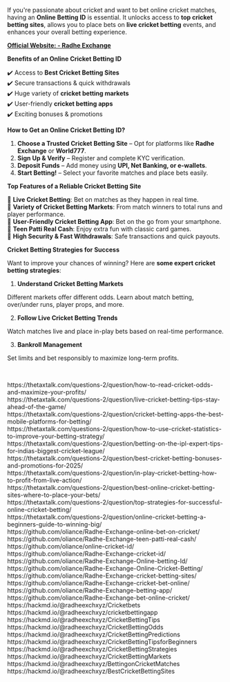 <p>If you're passionate about cricket and want to bet online cricket matches, having an <strong>Online Betting ID</strong> is essential. It unlocks access to <strong>top cricket betting sites</strong>, allows you to place bets on <strong>live cricket betting</strong> events, and enhances your overall betting experience.</p>
<p><strong><a href="https://radheexchxyz.com/">Official Website: - Radhe Exchange</a></strong></p>
<p><strong>Benefits of an Online Cricket Betting ID</strong></p>
<p>✔️ Access to <strong>Best Cricket Betting Sites</strong><br /> ✔️ Secure transactions &amp; quick withdrawals<br /> ✔️ Huge variety of <strong>cricket betting markets</strong><br /> ✔️ User-friendly <strong>cricket betting apps</strong><br /> ✔️ Exciting bonuses &amp; promotions</p>
<p><strong>How to Get an Online Cricket Betting ID?</strong></p>
<ol>
<li><strong>Choose a Trusted Cricket Betting Site</strong> &ndash; Opt for platforms like <strong>Radhe Exchange</strong> or <strong>World777</strong>.</li>
<li><strong>Sign Up &amp; Verify</strong> &ndash; Register and complete KYC verification.</li>
<li><strong>Deposit Funds</strong> &ndash; Add money using <strong>UPI, Net Banking, or e-wallets</strong>.</li>
<li><strong>Start Betting!</strong> &ndash; Select your favorite matches and place bets easily.</li>
</ol>
<p><strong>Top Features of a Reliable Cricket Betting Site</strong></p>
<p>🔹 <strong>Live Cricket Betting</strong>: Bet on matches as they happen in real time.<br /> 🔹 <strong>Variety of Cricket Betting Markets</strong>: From match winners to total runs and player performance.<br /> 🔹 <strong>User-Friendly Cricket Betting App</strong>: Bet on the go from your smartphone.<br /> 🔹 <strong>Teen Patti Real Cash</strong>: Enjoy extra fun with classic card games.<br /> 🔹 <strong>High Security &amp; Fast Withdrawals</strong>: Safe transactions and quick payouts.</p>
<p><strong>Cricket Betting Strategies for Success</strong></p>
<p>Want to improve your chances of winning? Here are <strong>some expert cricket betting strategies</strong>:</p>
<ol>
<li><strong> Understand Cricket Betting Markets</strong></li>
</ol>
<p>Different markets offer different odds. Learn about match betting, over/under runs, player props, and more.</p>
<ol start="2">
<li><strong> Follow Live Cricket Betting Trends</strong></li>
</ol>
<p>Watch matches live and place in-play bets based on real-time performance.</p>
<ol start="3">
<li><strong> Bankroll Management</strong></li>
</ol>
<p>Set limits and bet responsibly to maximize long-term profits.</p>
<p>&nbsp;</p>
<p>https://thetaxtalk.com/questions-2/question/how-to-read-cricket-odds-and-maximize-your-profits/<br />https://thetaxtalk.com/questions-2/question/live-cricket-betting-tips-stay-ahead-of-the-game/<br />https://thetaxtalk.com/questions-2/question/cricket-betting-apps-the-best-mobile-platforms-for-betting/<br />https://thetaxtalk.com/questions-2/question/how-to-use-cricket-statistics-to-improve-your-betting-strategy/<br />https://thetaxtalk.com/questions-2/question/betting-on-the-ipl-expert-tips-for-indias-biggest-cricket-league/<br />https://thetaxtalk.com/questions-2/question/best-cricket-betting-bonuses-and-promotions-for-2025/<br />https://thetaxtalk.com/questions-2/question/in-play-cricket-betting-how-to-profit-from-live-action/<br />https://thetaxtalk.com/questions-2/question/best-online-cricket-betting-sites-where-to-place-your-bets/<br />https://thetaxtalk.com/questions-2/question/top-strategies-for-successful-online-cricket-betting/<br />https://thetaxtalk.com/questions-2/question/online-cricket-betting-a-beginners-guide-to-winning-big/<br />https://github.com/oliance/Radhe-Exchange-online-bet-on-cricket/<br />https://github.com/oliance/Radhe-Exchange-teen-patti-real-cash/<br />https://github.com/oliance/online-cricket-id/<br />https://github.com/oliance/Radhe-Exchange-cricket-id/<br />https://github.com/oliance/Radhe-Exchange-Online-betting-Id/<br />https://github.com/oliance/Radhe-Exchange-Online-Cricket-Betting/<br />https://github.com/oliance/Radhe-Exchange-cricket-betting-sites/<br />https://github.com/oliance/Radhe-Exchange-cricket-bet-online/<br />https://github.com/oliance/Radhe-Exchange-betting-app/<br />https://github.com/oliance/Radhe-Exchange-bet-online-cricket/<br />https://hackmd.io/@radheexchxyz/Cricketbets<br />https://hackmd.io/@radheexchxyz/cricketbettingapp<br />https://hackmd.io/@radheexchxyz/CricketBettingTips<br />https://hackmd.io/@radheexchxyz/CricketBettingOdds<br />https://hackmd.io/@radheexchxyz/CricketBettingPredictions<br />https://hackmd.io/@radheexchxyz/CricketBettingTipsforBeginners<br />https://hackmd.io/@radheexchxyz/CricketBettingStrategies<br />https://hackmd.io/@radheexchxyz/CricketBettingMarkets<br />https://hackmd.io/@radheexchxyz/BettingonCricketMatches<br />https://hackmd.io/@radheexchxyz/BestCricketBettingSites</p>
